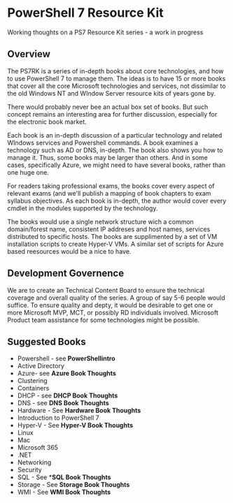 # PowerShell 7 Resource Kit

Working thoughts on a PS7 Resource Kit series - a work in progress

## Overview

The PS7RK is a series of in-depth books about core technologies, and how to use PowerShell 7 to manage them. 
The ideas is to have 15 or more books that cover all the core Microsoft technologies and services, not dissimilar to the old Windows NT and WIndow Server resource kits of years gone by.

There would probably never bee an actual box set of books.
But such concept remains an interesting area for further discussion, especially for the electronic book market.

Each book is an in-depth discussion of a particular technology and related WIndows services and Powershell commands. 
A book examines a technology such as AD or DNS, in-depth.
The book also shows you how to manage it.
Thus, some books may be larger than others.
And in some cases, specifically Azure, we might need to have several books, rather than one huge one.

For readers taking professional exams, the books cover every aspect of relevant exams (and we'll publish a mapping of book chapters to exam syllabus objectives.
As each book is in-depth, the author would cover every cmdlet in the modules supported by the technology. 

The books would use a single network structure wich a common domain/forest name, consistent IP addreses and host names, services distributed to specific hosts.
The books are supplimented by a set of VM installation scripts to create Hyper-V VMs. 
A similar set of scripts for Azure based reesources would be a nice to have.

## Development Governence

We are to create an Technical Content Board to ensure the technical coverage and overall quality of the series.
A group of say 5-6 people would suffice.
To ensure quality and depty, it would be desirable to get one or more Microsoft MVP, MCT, or possibly RD individuals involved.
Microsoft Product team assistance for some technologies might be possible.

## Suggested Books

* Powershell  - see **PowerShellintro**
* Active Directory
* Azure- see **Azure Book Thoughts**
* Clustering
* Containers
* DHCP - see **DHCP Book Thoughts**
* DNS - see **DNS Book Thoughts**
* Hardware - See **Hardware Book Thoughts**
* Introduction to PowerShell 7
* Hyper-V - See **Hyper-V Book Thoughts**
* Linux  
* Mac
* Microsoft 365
* .NET
* Networking
* Security
* SQL - See ***SQL Book Thoughts**
* Storage - See **Storage Book Thoughts**
* WMI - See **WMI Book Thoughts**
  